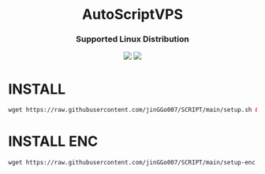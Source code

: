 <h1 align="center">AutoScriptVPS</h1>

<h3 align="center">Supported Linux Distribution</h3>
<p align="center"><img src="https://img.shields.io/static/v1?style=for-the-badge&logo=debian&label=Debian%2010&message=Buster&color=red"> <img src="https://img.shields.io/static/v1?style=for-the-badge&logo=ubuntu&label=Ubuntu%2018&message=18.04 LTS&color=red"> </p>


# INSTALL

```html
wget https://raw.githubusercontent.com/jinGGo007/SCRIPT/main/setup.sh && chmod +x setup.sh && ./setup.sh
  ```

# INSTALL ENC
```html
wget https://raw.githubusercontent.com/jinGGo007/SCRIPT/main/setup-enc.sh && chmod +x setup-enc.sh && ./setup-enc.sh
  ```
